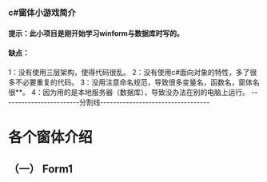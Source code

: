 ### c#窗体小游戏简介
#### 提示：此小项目是刚开始学习winform与数据库时写的。
#### 缺点：
1：没有使用三层架构，使得代码很乱。
2：没有使用c#面向对象的特性，多了很多不必要重复的代码。
3：没用注意命名规范，导致很多变量名，函数名，窗体名很**。
4：因为用的是本地服务器（数据库），导致没办法在别的电脑上运行。
------------------------分割线----------------------------------
# 各个窗体介绍
## （一） Form1
